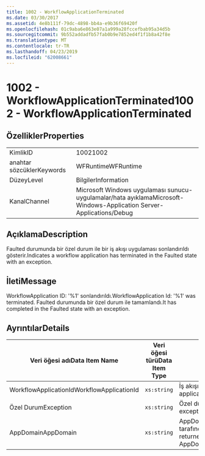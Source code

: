 ```yaml
---
title: 1002 - WorkflowApplicationTerminated
ms.date: 03/30/2017
ms.assetid: 4e8b111f-79dc-4898-bb4a-e9b36f69420f
ms.openlocfilehash: 01c9aba6e863e07a1a999a28fccefbab95a34d5b
ms.sourcegitcommit: 9b552addadfb57fab0b9e7852ed4f1f1b8a42f8e
ms.translationtype: MT
ms.contentlocale: tr-TR
ms.lasthandoff: 04/23/2019
ms.locfileid: "62008661"
---
```

# <a name="1002---workflowapplicationterminated"></a><span data-ttu-id="b15aa-102">1002 - WorkflowApplicationTerminated</span><span class="sxs-lookup"><span data-stu-id="b15aa-102">1002 - WorkflowApplicationTerminated</span></span>
## <a name="properties"></a><span data-ttu-id="b15aa-103">Özellikler</span><span class="sxs-lookup"><span data-stu-id="b15aa-103">Properties</span></span>  
  
|||  
|-|-|  
|<span data-ttu-id="b15aa-104">Kimlik</span><span class="sxs-lookup"><span data-stu-id="b15aa-104">ID</span></span>|<span data-ttu-id="b15aa-105">1002</span><span class="sxs-lookup"><span data-stu-id="b15aa-105">1002</span></span>|  
|<span data-ttu-id="b15aa-106">anahtar sözcükler</span><span class="sxs-lookup"><span data-stu-id="b15aa-106">Keywords</span></span>|<span data-ttu-id="b15aa-107">WFRuntime</span><span class="sxs-lookup"><span data-stu-id="b15aa-107">WFRuntime</span></span>|  
|<span data-ttu-id="b15aa-108">Düzey</span><span class="sxs-lookup"><span data-stu-id="b15aa-108">Level</span></span>|<span data-ttu-id="b15aa-109">Bilgiler</span><span class="sxs-lookup"><span data-stu-id="b15aa-109">Information</span></span>|  
|<span data-ttu-id="b15aa-110">Kanal</span><span class="sxs-lookup"><span data-stu-id="b15aa-110">Channel</span></span>|<span data-ttu-id="b15aa-111">Microsoft Windows uygulaması sunucu-uygulamalar/hata ayıklama</span><span class="sxs-lookup"><span data-stu-id="b15aa-111">Microsoft-Windows-Application Server-Applications/Debug</span></span>|  
  
## <a name="description"></a><span data-ttu-id="b15aa-112">Açıklama</span><span class="sxs-lookup"><span data-stu-id="b15aa-112">Description</span></span>  
 <span data-ttu-id="b15aa-113">Faulted durumunda bir özel durum ile bir iş akışı uygulaması sonlandırıldı gösterir.</span><span class="sxs-lookup"><span data-stu-id="b15aa-113">Indicates a workflow application has terminated in the Faulted state with an exception.</span></span>  
  
## <a name="message"></a><span data-ttu-id="b15aa-114">İleti</span><span class="sxs-lookup"><span data-stu-id="b15aa-114">Message</span></span>  
 <span data-ttu-id="b15aa-115">WorkflowApplication ID: '%1' sonlandırıldı.</span><span class="sxs-lookup"><span data-stu-id="b15aa-115">WorkflowApplication Id: '%1' was terminated.</span></span> <span data-ttu-id="b15aa-116">Faulted durumunda bir özel durum ile tamamlandı.</span><span class="sxs-lookup"><span data-stu-id="b15aa-116">It has completed in the Faulted state with an exception.</span></span>  
  
## <a name="details"></a><span data-ttu-id="b15aa-117">Ayrıntılar</span><span class="sxs-lookup"><span data-stu-id="b15aa-117">Details</span></span>  
  
|<span data-ttu-id="b15aa-118">Veri öğesi adı</span><span class="sxs-lookup"><span data-stu-id="b15aa-118">Data Item Name</span></span>|<span data-ttu-id="b15aa-119">Veri öğesi türü</span><span class="sxs-lookup"><span data-stu-id="b15aa-119">Data Item Type</span></span>|<span data-ttu-id="b15aa-120">Açıklama</span><span class="sxs-lookup"><span data-stu-id="b15aa-120">Description</span></span>|  
|--------------------|--------------------|-----------------|  
|<span data-ttu-id="b15aa-121">WorkflowApplicationId</span><span class="sxs-lookup"><span data-stu-id="b15aa-121">WorkflowApplicationId</span></span>|`xs:string`|<span data-ttu-id="b15aa-122">İş akışı uygulama kimliği</span><span class="sxs-lookup"><span data-stu-id="b15aa-122">The workflow application id</span></span>|  
|<span data-ttu-id="b15aa-123">Özel Durum</span><span class="sxs-lookup"><span data-stu-id="b15aa-123">Exception</span></span>|`xs:string`|<span data-ttu-id="b15aa-124">Özel durum için özel durum ayrıntıları</span><span class="sxs-lookup"><span data-stu-id="b15aa-124">The exception details for the exception</span></span>|  
|<span data-ttu-id="b15aa-125">AppDomain</span><span class="sxs-lookup"><span data-stu-id="b15aa-125">AppDomain</span></span>|`xs:string`|<span data-ttu-id="b15aa-126">AppDomain.CurrentDomain.FriendlyName tarafından döndürülen dize.</span><span class="sxs-lookup"><span data-stu-id="b15aa-126">The string returned by AppDomain.CurrentDomain.FriendlyName.</span></span>|
